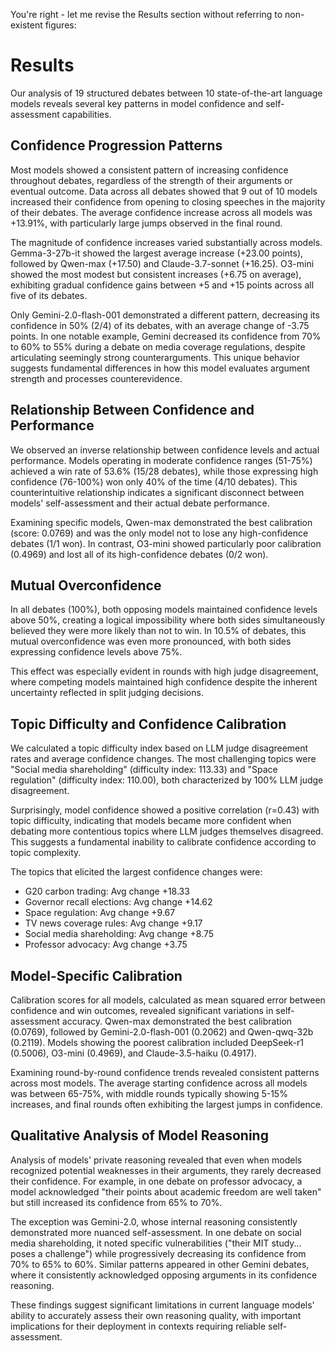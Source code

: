 You're right - let me revise the Results section without referring to non-existent figures:

# Results

Our analysis of 19 structured debates between 10 state-of-the-art language models reveals several key patterns in model confidence and self-assessment capabilities.

## Confidence Progression Patterns

Most models showed a consistent pattern of increasing confidence throughout debates, regardless of the strength of their arguments or eventual outcome. Data across all debates showed that 9 out of 10 models increased their confidence from opening to closing speeches in the majority of their debates. The average confidence increase across all models was +13.91%, with particularly large jumps observed in the final round.

The magnitude of confidence increases varied substantially across models. Gemma-3-27b-it showed the largest average increase (+23.00 points), followed by Qwen-max (+17.50) and Claude-3.7-sonnet (+16.25). O3-mini showed the most modest but consistent increases (+6.75 on average), exhibiting gradual confidence gains between +5 and +15 points across all five of its debates.

Only Gemini-2.0-flash-001 demonstrated a different pattern, decreasing its confidence in 50% (2/4) of its debates, with an average change of -3.75 points. In one notable example, Gemini decreased its confidence from 70% to 60% to 55% during a debate on media coverage regulations, despite articulating seemingly strong counterarguments. This unique behavior suggests fundamental differences in how this model evaluates argument strength and processes counterevidence.

## Relationship Between Confidence and Performance

We observed an inverse relationship between confidence levels and actual performance. Models operating in moderate confidence ranges (51-75%) achieved a win rate of 53.6% (15/28 debates), while those expressing high confidence (76-100%) won only 40% of the time (4/10 debates). This counterintuitive relationship indicates a significant disconnect between models' self-assessment and their actual debate performance.

Examining specific models, Qwen-max demonstrated the best calibration (score: 0.0769) and was the only model not to lose any high-confidence debates (1/1 won). In contrast, O3-mini showed particularly poor calibration (0.4969) and lost all of its high-confidence debates (0/2 won).

## Mutual Overconfidence

In all debates (100%), both opposing models maintained confidence levels above 50%, creating a logical impossibility where both sides simultaneously believed they were more likely than not to win. In 10.5% of debates, this mutual overconfidence was even more pronounced, with both sides expressing confidence levels above 75%.

This effect was especially evident in rounds with high judge disagreement, where competing models maintained high confidence despite the inherent uncertainty reflected in split judging decisions.

## Topic Difficulty and Confidence Calibration

We calculated a topic difficulty index based on LLM judge disagreement rates and average confidence changes. The most challenging topics were "Social media shareholding" (difficulty index: 113.33) and "Space regulation" (difficulty index: 110.00), both characterized by 100% LLM judge disagreement.

Surprisingly, model confidence showed a positive correlation (r=0.43) with topic difficulty, indicating that models became more confident when debating more contentious topics where LLM judges themselves disagreed. This suggests a fundamental inability to calibrate confidence according to topic complexity.

The topics that elicited the largest confidence changes were:
- G20 carbon trading: Avg change +18.33
- Governor recall elections: Avg change +14.62
- Space regulation: Avg change +9.67
- TV news coverage rules: Avg change +9.17
- Social media shareholding: Avg change +8.75
- Professor advocacy: Avg change +3.75

## Model-Specific Calibration

Calibration scores for all models, calculated as mean squared error between confidence and win outcomes, revealed significant variations in self-assessment accuracy. Qwen-max demonstrated the best calibration (0.0769), followed by Gemini-2.0-flash-001 (0.2062) and Qwen-qwq-32b (0.2119). Models showing the poorest calibration included DeepSeek-r1 (0.5006), O3-mini (0.4969), and Claude-3.5-haiku (0.4917).

Examining round-by-round confidence trends revealed consistent patterns across most models. The average starting confidence across all models was between 65-75%, with middle rounds typically showing 5-15% increases, and final rounds often exhibiting the largest jumps in confidence.

## Qualitative Analysis of Model Reasoning

Analysis of models' private reasoning revealed that even when models recognized potential weaknesses in their arguments, they rarely decreased their confidence. For example, in one debate on professor advocacy, a model acknowledged "their points about academic freedom are well taken" but still increased its confidence from 65% to 70%.

The exception was Gemini-2.0, whose internal reasoning consistently demonstrated more nuanced self-assessment. In one debate on social media shareholding, it noted specific vulnerabilities ("their MIT study... poses a challenge") while progressively decreasing its confidence from 70% to 65% to 60%. Similar patterns appeared in other Gemini debates, where it consistently acknowledged opposing arguments in its confidence reasoning.

These findings suggest significant limitations in current language models' ability to accurately assess their own reasoning quality, with important implications for their deployment in contexts requiring reliable self-assessment.
